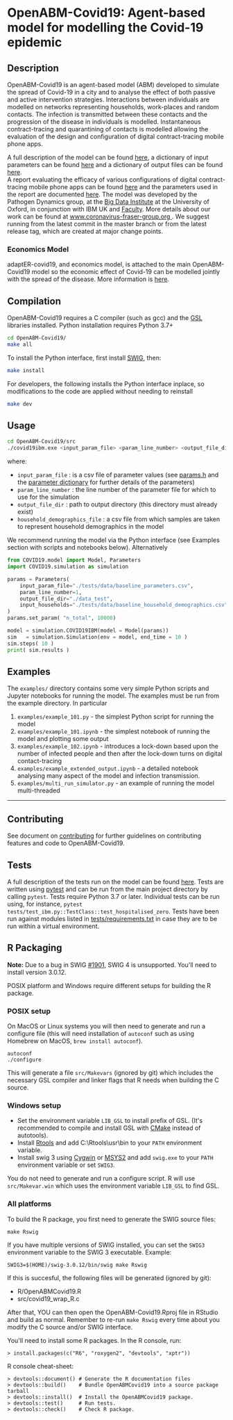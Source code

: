 OpenABM-Covid19: Agent-based model for modelling the Covid-19 epidemic
========================================================================

Description
-----------

OpenABM-Covid19 is an agent-based model (ABM) developed to simulate the spread of Covid-19 in a city and to analyse the effect of both passive and active intervention strategies.
Interactions between individuals are modelled on networks representing households, work-places and random contacts.
The infection is transmitted between these contacts and the progression of the disease in individuals is modelled.
Instantaneous contract-tracing and quarantining of contacts is modelled allowing the
evaluation of the design and configuration of digital contract-tracing mobile phone apps.

A full description of the model can be found [here](https://github.com/BDI-pathogens/OpenABM-Covid19/blob/master/documentation/covid19.md), a dictionary of input parameters can be found [here](./documentation/parameters/parameter_dictionary.md) and a dictionary of output files can be found [here](./documentation/output_files/output_file_dictionary.md).  
A report evaluating the efficacy of various configurations of digital contract-tracing mobile phone apps can be found [here](https://github.com/BDI-pathogens/covid-19_instant_tracing/blob/master/Report%20-%20Effective%20Configurations%20of%20a%20Digital%20Contact%20Tracing%20App.pdf) and the parameters used in the report are documented [here](https://github.com/BDI-pathogens/covid-19_instant_tracing/tree/master/OpenABM-Covid19%20parameters%20April%202020). 
The model was developed by the Pathogen Dynamics group, at the [Big Data Institute](https://www.bdi.ox.ac.uk/) at the University of Oxford, in conjunction with IBM UK and [Faculty](https://faculty.ai).
More details about our work can be found at [www.coronavirus-fraser-group.org ](https://045.medsci.ox.ac.uk/).  We suggest running from the latest commit in the master branch or from the latest release tag, which are created at major change points.  

### Economics Model

adaptER-covid19, and economics model, is attached to the main OpenABM-Covid19 model so the economic effect of Covid-19 can be modelled jointly with the spread of the disease. More information is [here](src/adapter_covid19/README.md).

Compilation
-----------

OpenABM-Covid19 requires a C compiler (such as gcc) and the [GSL](https://www.gnu.org/software/gsl/) libraries installed.
Python installation requires Python 3.7+

```bash
cd OpenABM-Covid19/
make all
```

To install the Python interface, first install [SWIG](http://www.swig.org/), then:

```bash
make install
```

For developers, the following installs the Python interface inplace, so modifications to the code are applied without needing to reinstall
```bash
make dev
```

Usage
-----

```bash
cd OpenABM-Covid19/src
./covid19ibm.exe <input_param_file> <param_line_number> <output_file_dir> <household_demographics_file>
```

where:
* `input_param_file` : is a csv file of parameter values (see [params.h](src/params.h) and the [parameter dictionary](./documentation/parameters/parameter_dictionary.md) for further details of the parameters)
* `param_line_number` : the line number of the parameter file for which to use for the simulation
* `output_file_dir` : path to output directory (this directory must already exist)
* `household_demographics_file` : a csv file from which samples are taken to represent household demographics in the model

We recommend running the model via the Python interface (see Examples section with scripts and notebooks below). Alternatively

```python
from COVID19.model import Model, Parameters
import COVID19.simulation as simulation

params = Parameters(
    input_param_file="./tests/data/baseline_parameters.csv",
    param_line_number=1,
    output_file_dir="./data_test",
    input_households="./tests/data/baseline_household_demographics.csv"
)
params.set_param( "n_total", 10000)

model = simulation.COVID19IBM(model = Model(params))
sim   = simulation.Simulation(env = model, end_time = 10 )
sim.steps( 10 )
print( sim.results )     

```

Examples
-----

The `examples/` directory contains some very simple Python scripts and Jupyter notebooks for running the model. The examples must be run from the example directory. In particular

1. `examples/example_101.py` - the simplest Python script for running the model
2. `examples/example_101.ipynb` - the simplest notebook of running the model and plotting some output
3. `examples/example_102.ipynb` - introduces a lock-down based upon the number of infected people and then after the lock-down turns on digital contact-tracing
4. `examples/example_extended_output.ipynb` - a detailed notebook analysing many aspect of the model and infection transmission.
5. `examples/multi_run_simulator.py` - an example of running the model multi-threaded

_____


Contributing
------------

See document on [contributing](CONTRIBUTING.md) for further guidelines on contributing features and code to OpenABM-Covid19.  


Tests
-----

A full description of the tests run on the model can be found [here](https://github.com/BDI-pathogens/OpenABM-Covid19/blob/master/documentation/covid19_tests.pdf).
Tests are written using [pytest](https://docs.pytest.org/en/latest/getting-started.html) and can be run from the main project directory by calling `pytest`.  Tests require Python 3.7 or later.  Individual tests can be run using, for instance, `pytest tests/test_ibm.py::TestClass::test_hospitalised_zero`.  Tests have been run against modules listed in [tests/requirements.txt](tests/requirements) in case they are to be run within a virtual environment.  

R Packaging
-----------

**Note:** Due to a bug in SWIG [#1901](https://github.com/swig/swig/issues/1901), SWIG 4 is unsupported. You'll need to install version 3.0.12.

POSIX platform and Windows require different setups for building the R package.

### POSIX setup

On MacOS or Linux systems you will then need to generate and run a configure file (this will need installation of `autoconf` such as using Homebrew on MacOS, `brew install autoconf`).

```
autoconf
./configure
```

This will generate a file `src/Makevars` (ignored by git) which includes the necessary GSL compiler and linker flags that R needs when building the C source.

### Windows setup

- Set the environment variable `LIB_GSL` to install prefix of GSL. (It's recommended to compile and install GSL with [CMake](https://github.com/ampl/gsl/) instead of autotools).
- Install [Rtools](https://cran.r-project.org/bin/windows/Rtools/) and add C:\Rtools\usr\bin to your `PATH` environment variable.
- Install swig 3 using [Cygwin](https://www.cygwin.com/) or [MSYS2](https://www.msys2.org/) and add `swig.exe` to your `PATH` environment variable or set `SWIG3`.

You do not need to generate and run a configure script. R will use `src/Makevar.win` which uses the environment variable `LIB_GSL` to find GSL.

### All platforms

To build the R package, you first need to generate the SWIG source files:

```
make Rswig
```

If you have multiple versions of SWIG installed, you can set the `SWIG3` environment variable to the SWIG 3 executable. Example:

```
SWIG3=$(HOME)/swig-3.0.12/bin/swig make Rswig
```

If this is succesful, the following files will be generated (ignored by git):

- R/OpenABMCovid19.R
- src/covid19_wrap_R.c

After that, YOU can then open the OpenABM-Covid19.Rproj file in RStudio and build as normal. Remember to re-run `make Rswig` every time about you modify the C source and/or SWIG interface.

You'll need to install some R packages. In the R console, run:
```
> install.packages(c("R6", "roxygen2", "devtools", "xptr"))
```

R console cheat-sheet:
```
> devtools::document() # Generate the R documentation files
> devtools::build()    # Bundle OpenABMCovid19 into a source package tarball
> devtools::install()  # Install the OpenABMCovid19 package.
> devtools::test()     # Run tests.
> devtools::check()    # Check R package.
```
